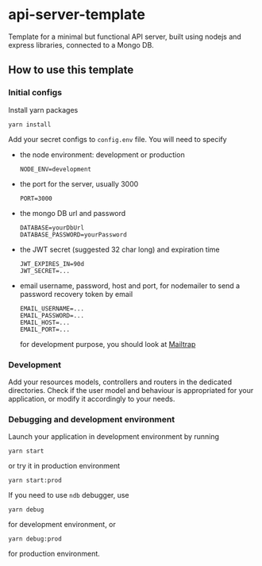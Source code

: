 # api-server-template

Template for a minimal but functional API server, built using nodejs and express libraries, connected to a
Mongo DB.

## How to use this template

### Initial configs

Install yarn packages

```
yarn install
```

Add your secret configs to `config.env` file. You will need to specify

- the node environment: development or production

  ```
  NODE_ENV=development
  ```

- the port for the server, usually 3000

  ```
  PORT=3000
  ```

- the mongo DB url and password

  ```
  DATABASE=yourDbUrl
  DATABASE_PASSWORD=yourPassword
  ```

- the JWT secret (suggested 32 char long) and expiration time

  ```
  JWT_EXPIRES_IN=90d
  JWT_SECRET=...
  ```

- email username, password, host and port, for nodemailer to send a password recovery token by email

  ```
  EMAIL_USERNAME=...
  EMAIL_PASSWORD=...
  EMAIL_HOST=...
  EMAIL_PORT=...
  ```

  for development purpose, you should look at [Mailtrap](https://mailtrap.io/)

### Development

Add your resources models, controllers and routers in the dedicated directories. Check if the user
model and behaviour is appropriated for your application, or modify it accordingly to your needs.

### Debugging and development environment

Launch your application in development environment by running

```
yarn start
```

or try it in production environment

```
yarn start:prod
```

If you need to use `ndb` debugger, use

```
yarn debug
```

for development environment, or

```
yarn debug:prod
```

for production environment.
